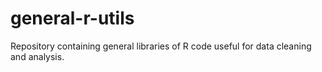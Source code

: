 # general-r-utils
Repository containing general libraries of R code useful for data cleaning and analysis. 
